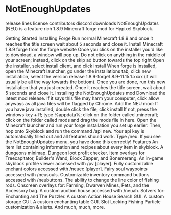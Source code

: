 # NotEnoughUpdates
release lines license contributors discord downloads
NotEnoughUpdates (NEU) is a feature rich 1.8.9 Minecraft forge mod for Hypixel Skyblock.

Getting Started
Installing Forge
Run normal Minecraft 1.8.9 and once it reaches the title screen wait about 5 seconds and close it.
Install Minecraft 1.8.9 forge from the forge website
Once you click on the installer you'd like to download, a window will pop up. Do not click on anything in the middle of your screen; instead, click on the skip ad button towards the top right
Open the installer, select install client, and click install
When forge is installed, open the Minecraft launcher, go under the installations tab, click new installation, select the version release 1.8.9-forge1.8.9-11.15.1.xxxx (it will usually be all the way towards the bottom).
Once you are done, run this new installation that you just created. Once it reaches the title screen, wait about 5 seconds and close it.
Installing the NotEnoughUpdates mod
Download the latest mod release. If it says this file may harm your computer, click allow anyways as all java files will be flagged by Chrome.
Add the NEU mod:
If you have java installed, double click the file, click install
If not, press the windows key + R; type %appdata%; click on the folder called .minecraft; click on the folder called mods and drag the mods file in here.
Open the Minecraft launcher and run your forge installation you set up earlier.
Then, hop onto Skyblock and run the command /api new. Your api key is automatically filled out and all features should work.
Type /neu. If you see the NotEnoughUpdates menu, you have done this correctly!
Features
An item list containing information and recipes about every item in skyblock.
A dungeons minimap.
Dungeon loot profit checker.
Item overlays for Treecapitator, Builder's Wand, Block Zapper, and Bonemerang.
An in-game skyblock profile viewer accessed with /pv [player].
Fully customizable enchant colors accessed with /neuec [player].
Fairy soul waypoints accessed with /neusouls.
Customizable inventory command buttons accessed with /neubuttons.
The ability to change the line color of fishing rods.
Onscreen overlays for: Farming, Dwarven Mines, Pets, and the Accessory bag.
A custom auction house accessed with /neuah.
Solvers for: Enchanting and The Puzzler.
A custom Action House Search GUI.
A custom storage GUI.
A custom enchanting table GUI.
Slot Locking
Fishing Particle customization & alerts.
And much, much, more.
